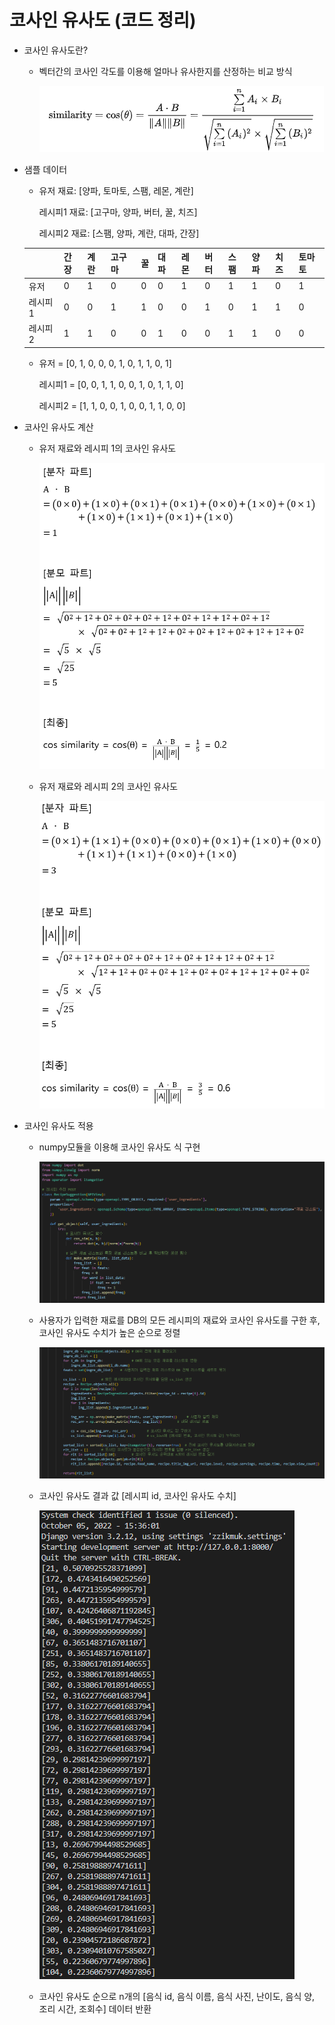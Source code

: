 # 코사인 유사도 (코드 정리)



- 코사인 유사도란?

  - 벡터간의 코사인 각도를 이용해 얼마나 유사한지를 산정하는 비교 방식

    ![cs](%EC%BD%94%EC%82%AC%EC%9D%B8%20%EC%9C%A0%EC%82%AC%EB%8F%84%20(%EC%BD%94%EB%93%9C%20%EC%A0%95%EB%A6%AC).assets/cs-16649529718151.png)
  
- 샘플 데이터

  - 유저 재료: [양파, 토마토, 스팸, 레몬, 계란]

    레시피1 재료: [고구마, 양파, 버터, 꿀, 치즈]

    레시피2 재료: [스팸, 양파, 계란, 대파, 간장]

  |         | 간장 | 계란 | 고구마 | 꿀   | 대파 | 레몬 | 버터 | 스팸 | 양파 | 치즈 | 토마토 |
  | ------- | ---- | ---- | ------ | ---- | ---- | ---- | ---- | ---- | ---- | ---- | ------ |
  | 유저    | 0    | 1    | 0      | 0    | 0    | 1    | 0    | 1    | 1    | 0    | 1      |
  | 레시피1 | 0    | 0    | 1      | 1    | 0    | 0    | 1    | 0    | 1    | 1    | 0      |
  | 레시피2 | 1    | 1    | 0      | 0    | 1    | 0    | 0    | 1    | 1    | 0    | 0      |

  - 유저 = [0, 1, 0, 0, 0, 1, 0, 1, 1, 0, 1]

    레시피1 = [0, 0, 1, 1, 0, 0, 1, 0, 1, 1, 0]

    레시피2 = [1, 1, 0, 0, 1, 0, 0, 1, 1, 0, 0]



- 코사인 유사도 계산

  - 유저 재료와 레시피 1의 코사인 유사도

    ![image-20221005152811951](%EC%BD%94%EC%82%AC%EC%9D%B8%20%EC%9C%A0%EC%82%AC%EB%8F%84%20(%EC%BD%94%EB%93%9C%20%EC%A0%95%EB%A6%AC).assets/image-20221005152811951.png)

  - 유저 재료와 레시피 2의 코사인 유사도

    ![image-20221005152905275](%EC%BD%94%EC%82%AC%EC%9D%B8%20%EC%9C%A0%EC%82%AC%EB%8F%84%20(%EC%BD%94%EB%93%9C%20%EC%A0%95%EB%A6%AC).assets/image-20221005152905275.png)

- 코사인 유사도 적용

  - numpy모듈을 이용해 코사인 유사도 식 구현

    ![image-20221005153153563](%EC%BD%94%EC%82%AC%EC%9D%B8%20%EC%9C%A0%EC%82%AC%EB%8F%84%20(%EC%BD%94%EB%93%9C%20%EC%A0%95%EB%A6%AC).assets/image-20221005153153563.png)

  - 사용자가 입력한 재료를 DB의 모든 레시피의 재료와 코사인 유사도를 구한 후, 코사인 유사도 수치가 높은 순으로 정렬

    ![image-20221005153352507](%EC%BD%94%EC%82%AC%EC%9D%B8%20%EC%9C%A0%EC%82%AC%EB%8F%84%20(%EC%BD%94%EB%93%9C%20%EC%A0%95%EB%A6%AC).assets/image-20221005153352507.png)

  - 코사인 유사도 결과 값 [레시피 id, 코사인 유사도 수치]
  
    ![image-20221005153653407](%EC%BD%94%EC%82%AC%EC%9D%B8%20%EC%9C%A0%EC%82%AC%EB%8F%84%20(%EC%BD%94%EB%93%9C%20%EC%A0%95%EB%A6%AC).assets/image-20221005153653407.png)
  
  - 코사인 유사도 순으로 n개의 [음식 id, 음식 이름, 음식 사진, 난이도, 음식 양, 조리 시간, 조회수] 데이터 반환